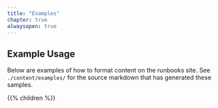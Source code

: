 ```yaml
---
title: "Examples"
chapter: true
alwaysopen: true
---
```


## Example Usage

Below are examples of how to format content on the runbooks site. See `./content/examples/` for the source markdown that has generated these samples.

{{% children %}}
